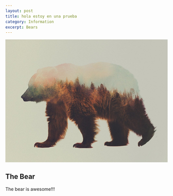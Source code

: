 ```yaml
---
layout: post
title: hola estoy en una prueba
category: Information
excerpt: Bears
---
```



![](/uploads/versions/bear2---x----1000-759x---.jpg)

## The Bear

The bear is awesome!!!